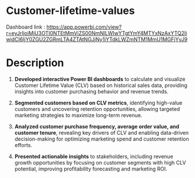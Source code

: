 # Customer-lifetime-values

Dashboard link : https://app.powerbi.com/view?r=eyJrIjoiMjU3OTI0NTEtMmViZS00NmNlLWIwYTgtYmY4MTYxNzAxYTQ2IiwidCI6IjY0ZGU2ZGRmLTA4ZTAtNGJjNy1iYTdkLWZmNTM1MmU1MGFjYyJ9

# Description


1. **Developed interactive Power BI dashboards** to calculate and visualize Customer Lifetime Value (CLV) based on historical sales data, providing insights into customer purchasing behavior and revenue trends.

2. **Segmented customers based on CLV metrics**, identifying high-value customers and uncovering retention opportunities, allowing targeted marketing strategies to maximize long-term revenue.

3. **Analyzed customer purchase frequency, average order value, and customer tenure**, revealing key drivers of CLV and enabling data-driven decision-making for optimizing marketing spend and customer retention efforts.

4. **Presented actionable insights** to stakeholders, including revenue growth opportunities by focusing on customer segments with high CLV potential, improving profitability forecasting and marketing ROI.

